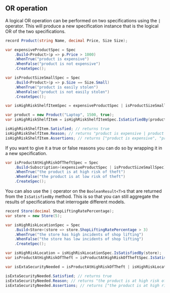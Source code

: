 ﻿## OR operation

A logical OR operation can be performed on two specifications using the `|` operator. This will produce a new
specification instance that is the logical OR of the two specifications.

```csharp
record Product(string Name, decimal Price, Size Size);

var expensiveProductSpec = Spec
    .Build<Product>(p => p.Price > 1000)
    .WhenTrue("product is expensive")
    .WhenFalse("product is not expensive")
    .CreateSpec();

var isProductSizeSmallSpec = Spec
    .Build<Product>(p => p.Size == Size.Small)
    .WhenTrue("product is easily stolen")
    .WhenFalse("product is not easily stolen")
    .CreateSpec();

var isHighRiskShelfItemSpec = expensiveProductSpec | isProductSizeSmallSpec;

var product = new Product("Laptop", 1500, true);
var isHighRiskShelfItem = isHighRiskShelfItemSpec.IsSatisfiedBy(product);

isHighRiskShelfItem.Satisfied; // returns true
isHighRiskShelfItem.Reason; // returns "product is expensive | product is easily stolen"
isHighRiskShelfItem.Assertions; // returns ["product is expensive", "product is easily stolen"]
```

If you want to give it a true or false reasons you can do so by wrapping it in a new specification.

```csharp
var isProductAtHighRiskOfTheftSpec = Spec
    .Build<Subscription>(expensiveProductSpec | isProductSizeSmallSpec)
    .WhenTrue("the product is at high risk of theft")
    .WhenFalse("the product is at low risk of theft")
    .CreateSpec();
```

You can also use the `|` operator on the `BooleanResult<T>`s that are returned from the `IsSatisfiedBy` method. This is
so that you can still aggregate the results of specifications that interrogate different models.

```csharp
record Store(decimal ShopLiftingRatePercentage);
var store = new Store(5);

var isHighRiskLocationSpec = Spec
    .Build<Store>(store => store.ShopLiftingRatePercentage > 3)
    .WhenTrue("the store has high incidents of shop lifting")
    .WhenFalse("the store has low incidents of shop lifting")
    .CreateSpec();

var isHighRiskLocation = isHighRiskLocationSpec.IsSatisfiedBy(store);
var isProductAtHighRiskOfTheft = isProductAtHighRiskOfTheftSpec.IsSatisfiedBy(store);

var isExtaSecurityNeeded = isProductAtHighRiskOfTheft | isHighRiskLocation;

isExtaSecurityNeeded.Satisfied; // returns true
isExtaSecurityNeeded.Reason; // returns "the product is at high risk of theft | the store has high incidents of shop lifting"
isExtaSecurityNeeded.Assertions; // returns ["the product is at high risk of theft", "the store has high incidents of shop lifting"]
```
